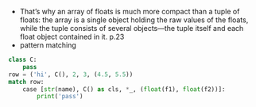 - That’s why an array of floats is much more compact than a tuple of floats: the array is a single object holding the raw values of the floats, while the tuple consists of several objects—the tuple itself and each float object contained in it. p.23
- pattern matching
```python
class C:
    pass
row = ('hi', C(), 2, 3, (4.5, 5.5))
match row:
    case [str(name), C() as cls, *_, (float(f1), float(f2))]:
        print('pass')
```
